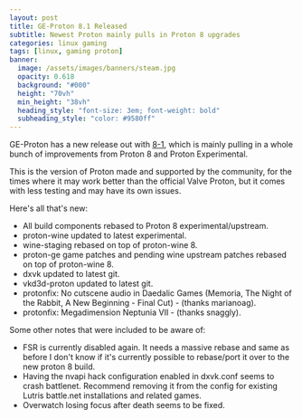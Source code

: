 ```yaml
---
layout: post
title: GE-Proton 8.1 Released
subtitle: Newest Proton mainly pulls in Proton 8 upgrades
categories: linux gaming
tags: [linux, gaming proton]
banner:
  image: /assets/images/banners/steam.jpg
  opacity: 0.618
  background: "#000"
  height: "70vh"
  min_height: "38vh"
  heading_style: "font-size: 3em; font-weight: bold"
  subheading_style: "color: #9580ff"
---
```

GE-Proton has a new release out with [8-1](https://github.com/GloriousEggroll/proton-ge-custom/releases/tag/GE-Proton8-1), which is mainly pulling in a whole bunch of improvements from Proton 8 and Proton Experimental.

This is the version of Proton made and supported by the community, for the times where it may work better than the official Valve Proton, but it comes with less testing and may have its own issues.

Here's all that's new:

* All build components rebased to Proton 8 experimental/upstream.
* proton-wine updated to latest experimental.
* wine-staging rebased on top of proton-wine 8.
* proton-ge game patches and pending wine upstream patches rebased on top of proton-wine 8.
* dxvk updated to latest git.
 * vkd3d-proton updated to latest git.
* protonfix: No cutscene audio in Daedalic Games (Memoria, The Night of the Rabbit, A New Beginning - Final Cut) - (thanks marianoag).
* protonfix: Megadimension Neptunia VII - (thanks snaggly).

Some other notes that were included to be aware of:
* FSR is currently disabled again. It needs a massive rebase and same as before I don't know if it's currently possible to rebase/port it over to the new proton 8 build.
* Having the nvapi hack configuration enabled in dxvk.conf seems to crash battlenet. Recommend removing it from the config for existing Lutris battle.net installations and related games.
* Overwatch losing focus after death seems to be fixed.